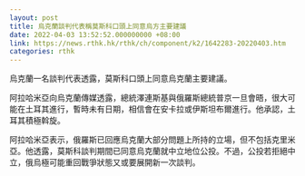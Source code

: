 ```yaml
---
layout: post
title: 烏克蘭談判代表稱莫斯科口頭上同意烏方主要建議
date: 2022-04-03 13:52:52.000000000 +08:00
link: https://news.rthk.hk/rthk/ch/component/k2/1642283-20220403.htm
categories: rthk
---
```


烏克蘭一名談判代表透露，莫斯科口頭上同意烏克蘭主要建議。

阿拉哈米亞向烏克蘭傳媒透露，總統澤連斯基與俄羅斯總統普京一旦會晤，很大可能在土耳其進行，暫時未有日期，相信會在安卡拉或伊斯坦布爾進行。他承認，土耳其積極斡旋。

阿拉哈米亞表示，俄羅斯已回應烏克蘭大部分問題上所持的立場，但不包括克里米亞。他透露，莫斯科談判期間已同意烏克蘭就中立地位公投。不過，公投若拒絕中立，俄烏極可能重回戰爭狀態又或要展開新一次談判。
